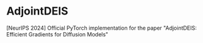 # AdjointDEIS
[NeurIPS 2024] Official PyTorch implementation for the paper "AdjointDEIS: Efficient Gradients for Diffusion Models"
